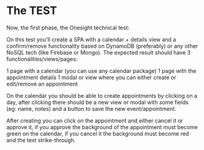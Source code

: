 # The TEST

Now, the first phase, the Onesight technical test:

On this test you'll create a SPA with a calendar + details view and a confirm/remove functionality based on DynamoDB (preferably) or any other NoSQL tech (like Firebase or Mongo).
The expected result should have 3 functionalities/views/pages:

1 page with a calendar (you can use any calendar package)
1 page with the appointment details
1 modal or view where you can either create or edit/remove an appointment

On the calendar you should be able to create appointments by clicking on a day, after clicking there should be a new view or modal with some fields (eg: name, notes) and a button to save the new event/appointment.

After creating you can click on the appointment and either cancel it or approve it, if you approve the background of the appointment must become green on the calendar, if you cancel it the background must become red and the text strike-through.